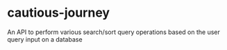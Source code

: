 # cautious-journey
An API to perform various search/sort query operations based on the user query input on a database
